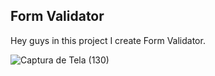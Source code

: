 ## Form Validator

Hey guys in this project I create Form Validator.


![Captura de Tela (130)](https://user-images.githubusercontent.com/62259770/100905591-03087200-34a7-11eb-90de-a7a34acdd1eb.png)
